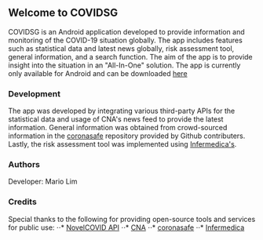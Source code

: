 ## Welcome to COVIDSG
COVIDSG is an Android application developed to provide information and monitoring of the COVID-19 situation globally. The app includes features such as statistical data and latest news globally, risk assessment tool, general information, and a search function. The aim of the app is to provide insight into the situation in an "All-In-One" solution. The app is currently only available for Android and can be downloaded [here](https://covidsg.app "COVIDSG | Mobile App")

### Development
The app was developed by integrating various third-party APIs for the statistical data and usage of CNA's news feed to provide the latest information. General information was obtained from crowd-sourced information in the [coronasafe](https://github.com/coronasafe/coronasafe.in "coronnasafe") repository provided by Github contributers. Lastly, the risk assessment tool was implemented using [Infermedica's](https://infermedica.com/covid19 "Infermedica COVID-19 Risk Assessment Tool").

### Authors
Developer: Mario Lim

### Credits
Special thanks to the following for providing open-source tools and services for public use:
⋅⋅* [NovelCOVID API](https://corona.lmao.ninja/ "NovelCOVID API")
⋅⋅* [CNA](https://www.channelnewsasia.com/ "CNA")
⋅⋅* [coronasafe](https://github.com/coronasafe/coronasafe.in "coronnasafe")
⋅⋅* [Infermedica](https://infermedica.com/covid19 "Infermedica COVID-19 Risk Assessment Tool")
